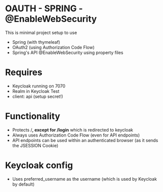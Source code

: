 
# OAUTH - SPRING - @EnableWebSecurity

This is minimal project setup to use

* Spring (with thymeleaf)
* OAuth2 (using Authorization Code Flow)
* Spring's API @EnableWebSecurity using property files

# Requires

* Keycloak running on 7070
* Realm in Keycloak Test
* client: api (setup secret!)

# Functionality

* Protects /**, except for /login** which is redirected to keycloak
* Always uses Authorization Code Flow (even for API endpoints)
* API endpoints can be used within an authenticated browser (as it sends the JSESSION Cookie)

# Keycloak config
* Uses preferred_username as the username (which is used by Keycloak by default)
